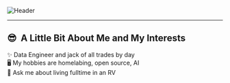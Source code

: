 ![Header](https://capsule-render.vercel.app/api?type=waving&color=0:1a0f2e,50:2d1b4e,100:1a0f2e&height=300&section=header&text=Hello%20World,%20I'm%20Ted!&fontSize=70&fontColor=f0f0f5&animation=fadeIn&fontAlignY=38&desc=Connect%20if%20we%20have%20some%20things%20in%20common!&descSize=20&descAlignY=55)

---

<h2> 😎 &nbsp;A Little Bit About Me and My Interests</h2>
✨ Data Engineer and jack of all trades by day<br>
🖥️ My hobbies are homelabing, open source, AI<br>
🚙 Ask me about living fulltime in an RV<br>
